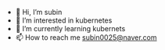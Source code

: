 - 👋 Hi, I’m subin
- 👀 I’m interested in kubernetes
- 🌱 I’m currently learning kubernets
- 📫 How to reach me subin0025@naver.com

<!---
subin0025/subin0025 is a ✨ special ✨ repository because its `README.md` (this file) appears on your GitHub profile.
You can click the Preview link to take a look at your changes.
--->
